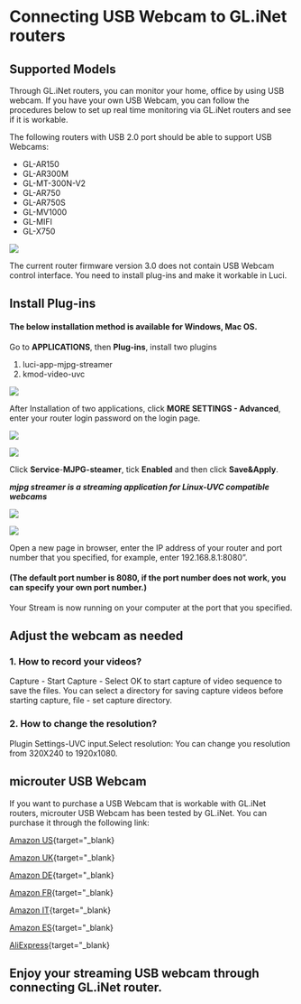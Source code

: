 # Connecting USB Webcam to GL.iNet routers

## Supported Models

Through GL.iNet routers, you can monitor your home, office by using USB webcam.
If you have your own USB Webcam, you can follow the procedures below to set up real time monitoring via GL.iNet routers and see if it is workable.

The following routers with USB 2.0 port should be able to support USB Webcams:

* GL-AR150
* GL-AR300M 
* GL-MT-300N-V2
* GL-AR750
* GL-AR750S
* GL-MV1000
* GL-MIFI
* GL-X750

![](https://static.gl-inet.com/docs/en/3/app/camera/camera_compatible_model.png)

The current router firmware version 3.0 does not contain USB Webcam control interface. You need to install plug-ins and make it workable in Luci. 

## Install Plug-ins

#### The below installation method is available for Windows, Mac OS. 

Go to **APPLICATIONS**, then **Plug-ins**, install two plugins

1. luci-app-mjpg-streamer
2. kmod-video-uvc

![](https://static.gl-inet.com/docs/en/3/app/camera/1.png)

After Installation of two applications, click **MORE SETTINGS - Advanced**, enter your router login password on the login page.

![](https://static.gl-inet.com/docs/en/3/app/camera/2.png)

![](https://static.gl-inet.com/docs/en/3/app/camera/3.png)

Click **Service**-**MJPG-steamer**, tick **Enabled** and then click **Save&Apply**.

***mjpg streamer is a streaming application for Linux-UVC compatible webcams***

![](https://static.gl-inet.com/docs/en/3/app/camera/4.png)

![](https://static.gl-inet.com/docs/en/3/app/camera/5.png)

Open a new page in browser, enter the IP address of your router and port number that you specified, for example, enter 192.168.8.1:8080”. 

#### (The default port number is 8080, if the port number does not work, you can specify your own port number.) 

Your Stream is now running on your computer at the port that you specified. 

## Adjust the webcam as needed

### 1. How to record your videos?

Capture - Start Capture - Select OK to start capture of video sequence to save the files. You can select a directory for saving capture videos before starting capture, file - set capture directory.

### 2. How to change the resolution?

Plugin Settings-UVC input.Select resolution:
You can change you resolution from 320X240 to 1920x1080.

## microuter USB Webcam

If you want to purchase a USB Webcam that is workable with GL.iNet routers, microuter USB Webcam has been tested by GL.iNet. You can purchase it through the following link:

[Amazon US](https://www.amazon.com/dp/B082NRZZLT?ref=myi_title_dp){target="_blank}

[Amazon UK](https://www.amazon.co.uk/dp/B082NRZZLT?ref=myi_title_dp){target="_blank}

[Amazon DE](https://www.amazon.de/dp/B0834LFZ29?ref=myi_title_dp){target="_blank}

[Amazon FR](https://www.amazon.fr/dp/B082NRZZLT?ref=myi_title_dp){target="_blank}

[Amazon IT](https://www.amazon.it/dp/B082NRZZLT?ref=myi_title_dp){target="_blank}

[Amazon ES](https://www.amazon.es/dp/B082NRZZLT?ref=myi_title_dp){target="_blank}

[AliExpress](https://www.aliexpress.com/item/4000579361414.html?spm=a2g0o.detail.1000023.1.552d287eRwizYo){target="_blank}

## **Enjoy your streaming USB webcam through connecting GL.iNet router.**
